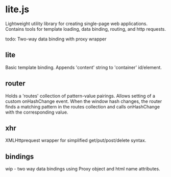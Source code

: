 # lite.js 

Lightweight utility library for creating single-page web applications. 
Contains tools for template loading, data binding, routing, and http requests.

todo: 
    Two-way data binding with proxy wrapper


## lite
Basic template binding. Appends 'content' string to 'container' id/element.

## router
Holds a 'routes' collection of pattern-value pairings. 
Allows setting of a custom onHashChange event. 
When the window hash changes, the router finds a matching pattern in the routes collection and calls onHashChange with the corresponding value. 

## xhr
XMLHttprequest wrapper for simplified get/put/post/delete syntax. 

## bindings
wip - two way data bindings using Proxy object and html name attributes. 